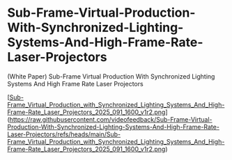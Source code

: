 # Sub-Frame-Virtual-Production-With-Synchronized-Lighting-Systems-And-High-Frame-Rate-Laser-Projectors

(White Paper) Sub-Frame Virtual Production With Synchronized Lighting Systems And High Frame Rate Laser Projectors


[[Sub-Frame_Virtual_Production_with_Synchronized_Lighting_Systems_And_High-Frame-Rate_Laser_Projectors_2025_091_1600_v1r2.png](https://github.com/videofeedback/Sub-Frame-Virtual-Production-With-Synchronized-Lighting-Systems-And-High-Frame-Rate-Laser-Projectors/blob/main/Sub-Frame_Virtual_Production_with_Synchronized_Lighting_Systems_And_High-Frame-Rate_Laser_Projectors_2025_091_1600_v1r2.png)](https://raw.githubusercontent.com/videofeedback/Sub-Frame-Virtual-Production-With-Synchronized-Lighting-Systems-And-High-Frame-Rate-Laser-Projectors/refs/heads/main/Sub-Frame_Virtual_Production_with_Synchronized_Lighting_Systems_And_High-Frame-Rate_Laser_Projectors_2025_091_1600_v1r2.png)
